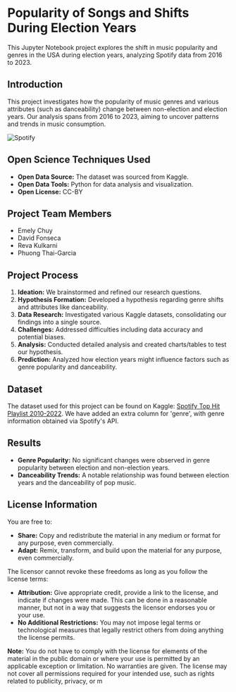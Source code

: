 # Popularity of Songs and Shifts During Election Years

This Jupyter Notebook project explores the shift in music popularity and genres in the USA during election years, analyzing Spotify data from 2016 to 2023.

## Introduction

This project investigates how the popularity of music genres and various attributes (such as danceability) change between non-election and election years. Our analysis spans from 2016 to 2023, aiming to uncover patterns and trends in music consumption.

![Spotify](https://i.pinimg.com/originals/0b/55/b2/0b55b2a29ff1df6ba45259c192664ccc.jpg)

## Open Science Techniques Used

- **Open Data Source:** The dataset was sourced from Kaggle.
- **Open Data Tools:** Python for data analysis and visualization.
- **Open License:** CC-BY

## Project Team Members

- Emely Chuy
- David Fonseca
- Reva Kulkarni
- Phuong Thai-Garcia

## Project Process

1. **Ideation:** We brainstormed and refined our research questions.
2. **Hypothesis Formation:** Developed a hypothesis regarding genre shifts and attributes like danceability.
3. **Data Research:** Investigated various Kaggle datasets, consolidating our findings into a single source.
4. **Challenges:** Addressed difficulties including data accuracy and potential biases.
5. **Analysis:** Conducted detailed analysis and created charts/tables to test our hypothesis.
6. **Prediction:** Analyzed how election years might influence factors such as genre popularity and danceability.

## Dataset

The dataset used for this project can be found on Kaggle: [Spotify Top Hit Playlist 2010-2022](https://www.kaggle.com/datasets/josephinelsy/spotify-top-hit-playlist-2010-2022). We have added an extra column for 'genre', with genre information obtained via Spotify's API.

## Results

- **Genre Popularity:** No significant changes were observed in genre popularity between election and non-election years.
- **Danceability Trends:** A notable relationship was found between election years and the danceability of pop music.

## License Information

You are free to:
- **Share:** Copy and redistribute the material in any medium or format for any purpose, even commercially.
- **Adapt:** Remix, transform, and build upon the material for any purpose, even commercially.

The licensor cannot revoke these freedoms as long as you follow the license terms:
- **Attribution:** Give appropriate credit, provide a link to the license, and indicate if changes were made. This can be done in a reasonable manner, but not in a way that suggests the licensor endorses you or your use.
- **No Additional Restrictions:** You may not impose legal terms or technological measures that legally restrict others from doing anything the license permits.

**Note:** You do not have to comply with the license for elements of the material in the public domain or where your use is permitted by an applicable exception or limitation. No warranties are given. The license may not cover all permissions required for your intended use, such as rights related to publicity, privacy, or m

